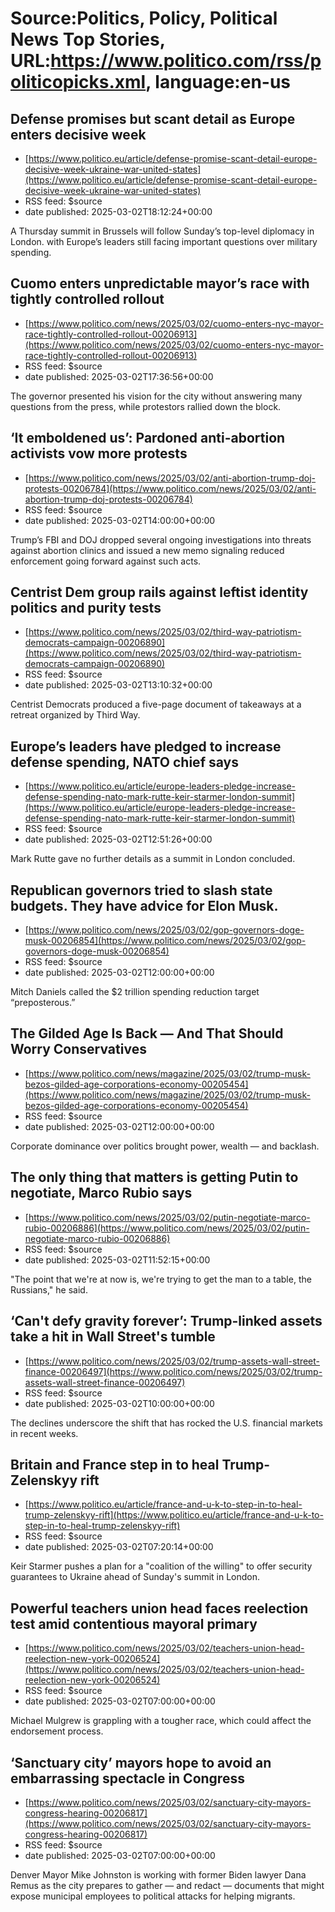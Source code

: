 # Source:Politics, Policy, Political News Top Stories, URL:https://www.politico.com/rss/politicopicks.xml, language:en-us

## Defense promises but scant detail as Europe enters decisive week
 - [https://www.politico.eu/article/defense-promise-scant-detail-europe-decisive-week-ukraine-war-united-states](https://www.politico.eu/article/defense-promise-scant-detail-europe-decisive-week-ukraine-war-united-states)
 - RSS feed: $source
 - date published: 2025-03-02T18:12:24+00:00

A Thursday summit in Brussels will follow Sunday’s top-level diplomacy in London. with Europe’s leaders still facing important questions over military spending.

## Cuomo enters unpredictable mayor’s race with tightly controlled rollout
 - [https://www.politico.com/news/2025/03/02/cuomo-enters-nyc-mayor-race-tightly-controlled-rollout-00206913](https://www.politico.com/news/2025/03/02/cuomo-enters-nyc-mayor-race-tightly-controlled-rollout-00206913)
 - RSS feed: $source
 - date published: 2025-03-02T17:36:56+00:00

The governor presented his vision for the city without answering many questions from the press, while protestors rallied down the block.

## ‘It emboldened us’: Pardoned anti-abortion activists vow more protests
 - [https://www.politico.com/news/2025/03/02/anti-abortion-trump-doj-protests-00206784](https://www.politico.com/news/2025/03/02/anti-abortion-trump-doj-protests-00206784)
 - RSS feed: $source
 - date published: 2025-03-02T14:00:00+00:00

Trump’s FBI and DOJ dropped several ongoing investigations into threats against abortion clinics and issued a new memo signaling reduced enforcement going forward against such acts.

## Centrist Dem group rails against leftist identity politics and purity tests
 - [https://www.politico.com/news/2025/03/02/third-way-patriotism-democrats-campaign-00206890](https://www.politico.com/news/2025/03/02/third-way-patriotism-democrats-campaign-00206890)
 - RSS feed: $source
 - date published: 2025-03-02T13:10:32+00:00

Centrist Democrats produced a five-page document of takeaways at a retreat organized by Third Way.

## Europe’s leaders have pledged to increase defense spending, NATO chief says
 - [https://www.politico.eu/article/europe-leaders-pledge-increase-defense-spending-nato-mark-rutte-keir-starmer-london-summit](https://www.politico.eu/article/europe-leaders-pledge-increase-defense-spending-nato-mark-rutte-keir-starmer-london-summit)
 - RSS feed: $source
 - date published: 2025-03-02T12:51:26+00:00

Mark Rutte gave no further details as a summit in London concluded.

## Republican governors tried to slash state budgets. They have advice for Elon Musk.
 - [https://www.politico.com/news/2025/03/02/gop-governors-doge-musk-00206854](https://www.politico.com/news/2025/03/02/gop-governors-doge-musk-00206854)
 - RSS feed: $source
 - date published: 2025-03-02T12:00:00+00:00

Mitch Daniels called the $2 trillion spending reduction target “preposterous.”

## The Gilded Age Is Back — And That Should Worry Conservatives
 - [https://www.politico.com/news/magazine/2025/03/02/trump-musk-bezos-gilded-age-corporations-economy-00205454](https://www.politico.com/news/magazine/2025/03/02/trump-musk-bezos-gilded-age-corporations-economy-00205454)
 - RSS feed: $source
 - date published: 2025-03-02T12:00:00+00:00

Corporate dominance over politics brought power, wealth — and backlash.

## The only thing that matters is getting Putin to negotiate, Marco Rubio says
 - [https://www.politico.com/news/2025/03/02/putin-negotiate-marco-rubio-00206886](https://www.politico.com/news/2025/03/02/putin-negotiate-marco-rubio-00206886)
 - RSS feed: $source
 - date published: 2025-03-02T11:52:15+00:00

"The point that we're at now is, we're trying to get the man to a table, the Russians," he said.

## ‘Can't defy gravity forever’: Trump-linked assets take a hit in Wall Street's tumble
 - [https://www.politico.com/news/2025/03/02/trump-assets-wall-street-finance-00206497](https://www.politico.com/news/2025/03/02/trump-assets-wall-street-finance-00206497)
 - RSS feed: $source
 - date published: 2025-03-02T10:00:00+00:00

The declines underscore the shift that has rocked the U.S. financial markets in recent weeks.

## Britain and France step in to heal Trump-Zelenskyy rift
 - [https://www.politico.eu/article/france-and-u-k-to-step-in-to-heal-trump-zelenskyy-rift](https://www.politico.eu/article/france-and-u-k-to-step-in-to-heal-trump-zelenskyy-rift)
 - RSS feed: $source
 - date published: 2025-03-02T07:20:14+00:00

Keir Starmer pushes a plan for a "coalition of the willing" to offer security guarantees to Ukraine ahead of Sunday's summit in London.

## Powerful teachers union head faces reelection test amid contentious mayoral primary
 - [https://www.politico.com/news/2025/03/02/teachers-union-head-reelection-new-york-00206524](https://www.politico.com/news/2025/03/02/teachers-union-head-reelection-new-york-00206524)
 - RSS feed: $source
 - date published: 2025-03-02T07:00:00+00:00

Michael Mulgrew is grappling with a tougher race, which could affect the endorsement process.

## ‘Sanctuary city’ mayors hope to avoid an embarrassing spectacle in Congress
 - [https://www.politico.com/news/2025/03/02/sanctuary-city-mayors-congress-hearing-00206817](https://www.politico.com/news/2025/03/02/sanctuary-city-mayors-congress-hearing-00206817)
 - RSS feed: $source
 - date published: 2025-03-02T07:00:00+00:00

Denver Mayor Mike Johnston is working with former Biden lawyer Dana Remus as the city prepares to gather — and redact — documents that might expose municipal employees to political attacks for helping migrants.

